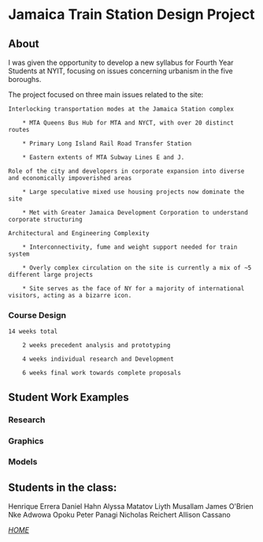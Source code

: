# Jamaica Train Station Design Project

## About

I was given the opportunity to develop a new syllabus for Fourth Year Students at NYIT, focusing on issues concerning urbanism in the five boroughs. 

The project focused on three main issues related to the site:

	Interlocking transportation modes at the Jamaica Station complex
	
		* MTA Queens Bus Hub for MTA and NYCT, with over 20 distinct routes
		
		* Primary Long Island Rail Road Transfer Station
		
		* Eastern extents of MTA Subway Lines E and J.
	
	Role of the city and developers in corporate expansion into diverse and economically impoverished areas
		
		* Large speculative mixed use housing projects now dominate the site
		
		* Met with Greater Jamaica Development Corporation to understand corporate structuring
		
	Architectural and Engineering Complexity
	
		* Interconnectivity, fume and weight support needed for train system
		
		* Overly complex circulation on the site is currently a mix of ~5 different large projects
		
		* Site serves as the face of NY for a majority of international visitors, acting as a bizarre icon.

### Course Design

	14 weeks total
	
		2 weeks precedent analysis and prototyping
		
		4 weeks individual research and Development
		
		6 weeks final work towards complete proposals


## Student Work Examples

### Research













### Graphics













### Models














## Students in the class:

Henrique Errera
Daniel Hahn
Alyssa Matatov
Liyth Musallam
James O'Brien
Nke Adwowa Opoku
Peter Panagi
Nicholas Reichert
Allison Cassano


_[HOME](https://eliwilliams1337.github.io/website/)_


